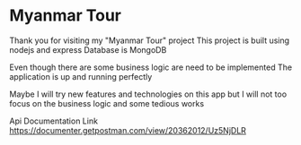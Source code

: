 # Myanmar Tour

Thank you for visiting my "Myanmar Tour" project
This project is built using nodejs and express
Database is MongoDB

Even though there are some business logic are need to be implemented
The application is up and running perfectly

Maybe I will try new features and technologies on this app
but I will not too focus on the business logic and some tedious works

Api Documentation Link
https://documenter.getpostman.com/view/20362012/Uz5NjDLR
